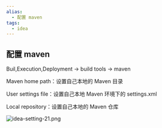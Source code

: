 ```yaml
---
alias: 
  - 配置 maven
tags: 
  - idea
---
```


## 配置 maven


Buil,Execution,Deployment -> build tools -> maven

Maven home path：设置自己本地的 Maven 目录

User settings file：设置自己本地 Maven 环境下的 settings.xml

Local repository：设置自己本地的 Maven 仓库

![idea-setting-21.png](https://woniumd.oss-cn-hangzhou.aliyuncs.com/java/hemiao/20220322073808.png)

